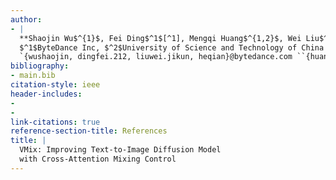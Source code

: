 ```yaml
---
author:
- |
  **Shaojin Wu$^{1}$, Fei Ding$^1$[^1], Mengqi Huang$^{1,2}$, Wei Liu$^1$, Qian He$^1$**   
  $^1$ByteDance Inc, $^2$University of Science and Technology of China   
  `{wushaojin, dingfei.212, liuwei.jikun, heqian}@bytedance.com ``{huangmq}@mail.ustc.edu.cn `
bibliography:
- main.bib
citation-style: ieee
header-includes:
- 
- 
link-citations: true
reference-section-title: References
title: |
  VMix: Improving Text-to-Image Diffusion Model  
  with Cross-Attention Mixing Control
---
```





[^1]: Corresponding author.
